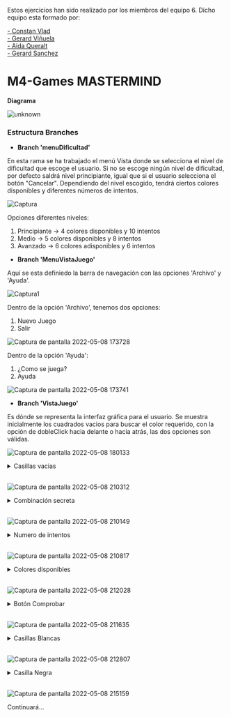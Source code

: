 Estos ejercicios han sido realizado por los miembros del equipo 6. Dicho equipo esta formado por:

[- Constan Vlad](https://github.com/ConstanHin)<br>
[- Gerard Viñuela](https://github.com/gerardviru)<br>
[- Aida Queralt](https://github.com/aidaq27)<br>
[- Gerard Sanchez](https://github.com/gerardsanchezv)<br>




# M4-Games MASTERMIND

**Diagrama**

![unknown](https://user-images.githubusercontent.com/97692045/167304417-16fb02c4-262b-46f2-88a2-1fbc4dcf9450.png)

### Estructura Branches

- **Branch 'menuDificultad'**

En esta rama se ha trabajado el menú Vista donde se selecciona  el nivel de dificultad que escoge el usuario. Si no se escoge ningún nivel de dificultad, por defecto saldrá nivel principiante, igual que si el usuario selecciona el botón "Cancelar".
Dependiendo del nivel escogido, tendrá ciertos colores disponibles y diferentes números de intentos.


![Captura](https://user-images.githubusercontent.com/97692045/167302908-70bbdcc2-6711-41f6-9936-7e9eeed22713.PNG)

Opciones diferentes niveles:

1. Principiante -> 4 colores disponibles y 10 intentos
2. Medio -> 5 colores disponibles y 8 intentos
3. Avanzado -> 6 colores adisponibles y 6 intentos

- **Branch 'MenuVistaJuego'**

Aquí se esta definiedo la barra de navegación con las opciones 'Archivo' y 'Ayuda'.

![Captura1](https://user-images.githubusercontent.com/97692045/167303740-273eb202-9b27-4797-b4df-a2ba9e489721.PNG)

Dentro de la opción 'Archivo', tenemos dos opciones:
1. Nuevo Juego
2. Salir

![Captura de pantalla 2022-05-08 173728](https://user-images.githubusercontent.com/97692045/167303781-1e96cb34-1a28-4fb4-a529-401330846869.jpg)

Dentro de la opción 'Ayuda':
1. ¿Como se juega?
2. Ayuda

![Captura de pantalla 2022-05-08 173741](https://user-images.githubusercontent.com/97692045/167303815-25f9b59f-2c6d-4540-8226-3fc19d8037ec.jpg)

- **Branch 'VistaJuego'**

Es dónde se representa la interfaz gráfica para el usuario. Se muestra inicialmente los cuadrados vacios para buscar el color requerido, con la opción de dobleClick hacia delante o hacia atrás, las dos opciones son válidas. 

![Captura de pantalla 2022-05-08 180133](https://user-images.githubusercontent.com/97692045/167304742-91e5d460-e1b2-49bb-9815-e0e068f99e9e.jpg)

<details>
  <summary>Casillas vacias</summary>
<br>
  <p>Cambiamos de color las casillas vacias, con un dobleClick tanto con el botón derecho (hacia delante), como el izquierdo (hacia atrás)</p>
  
 ```java
  
	public void cambiarColor(int mouseButton, Component casilla) {

		// Dinamico segun la dificultad

		if (mouseButton == 1) {
			if (valor >= maxColor)
				valor = 0;
			else
				valor++;
		} else if (mouseButton == maxColor) {
			if (valor <= 0)
				valor = maxColor;
			else
				valor--;
		}
		casilla.setBackground(colores[valor]);

	}
```
</details>
</br>

![Captura de pantalla 2022-05-08 210312](https://user-images.githubusercontent.com/97692045/167311593-60af2877-bab3-4abc-9ce0-6e8640d4f8ae.jpg)


<details>
  <summary>Combinación secreta</summary>
<br>
  <p>Se crea aleatoriamente una combinación de colores, que el usuario tiene que intentar resolver</p>
  
 ```java
  public void generarCasillasSecretas() {
		for (int i = 0; i < 4; i++) {
			int numRandom = (int) (Math.random() * (maxColor+1));
			Casilla casillaSecreta = new Casilla(i, colores[numRandom], false);
			casillasSecretas.add(casillaSecreta);
		}
		System.out.println(casillasSecretas);
```
</details>
</br>

![Captura de pantalla 2022-05-08 210149](https://user-images.githubusercontent.com/97692045/167311540-c15934fb-ea7f-4982-b6f7-3ebe3b80614f.jpg)

<details>
  <summary>Numero de intentos</summary>
<br>
  <p>Se resta 1 intento cada vez, que comprobamos las casillas.</p>
</details>
</br>

![Captura de pantalla 2022-05-08 210817](https://user-images.githubusercontent.com/97692045/167311846-f8d90f78-de7c-49f4-8b22-5027a02f014f.jpg)

<details>
  <summary>Colores disponibles</summary>
<br>
  <p>Se muestran todos los colores disponibles</p>
  
</details>
</br>

![Captura de pantalla 2022-05-08 212028](https://user-images.githubusercontent.com/97692045/167312304-b9a532d6-de36-4933-9829-901b9390bab5.jpg)

<details>
  <summary>Botón Comprobar</summary>
<br>
  <p>Realiza la comprobación tanto del color, como la posicion </p>
  
 ```java
		/*
		 * Acción del botón "Comprobar"
		 */
		comprobarBtn.addActionListener(new ActionListener() {
			public void actionPerformed(ActionEvent e) {
				
				nrIntento++;
				
				// Pasar casillas input
				
				controlador.setCasillasInput(casillasInput);

				// Comprobar cuantos colores son correctos
				// Comprobar si el color y la posición es correcta
				controlador.validarCasillas(casillasInput);
				
				// Mostrar el estado de los colores insertados
				controlador.mostrarAciertos(contentPane, nrIntento);

				// Dejar una copia de los colores escogidos en el mismo lugar
				controlador.dejarCopiaPanel(insertarPanel, contentPane, nrIntento);

				// Mover el boton comprobar y el panel insertar colores
				controlador.moverAbajo(comprobarBtn);
				controlador.moverAbajo(insertarPanel);
				contentPane.repaint();
				contentPane.revalidate();
				
				// Actualizar el número de intentos
				labelIntentos.setText((controlador.getMaximoIntentos()- nrIntento) + " Intentos");
				
				if (nrIntento >= controlador.getMaximoIntentos()) {
					controlador.finalizarPartida();
				}

			}
		});

	}
```
</details>
</br>

![Captura de pantalla 2022-05-08 211635](https://user-images.githubusercontent.com/97692045/167312552-2c2728d2-48fe-4461-a535-bfe9156c83f0.jpg)


<details>
  <summary>Casillas Blancas</summary>
<br>
  <p>Se muestra una casilla blanca, cuando ha coincidido que un color comprobado coincide con un color de la combinación secreta</p>
  
 ```java
 	public void mostrarAciertos(JPanel panelPadre, int nrIntento) {
		JPanel panelValidados = new JPanel();
		panelValidados.setLayout(null);
		panelValidados.setBorder(BorderFactory.createEtchedBorder(EtchedBorder.RAISED));
		panelValidados.setBounds(385, 40 * nrIntento, 220, 40);
		// Mostrar con negro los colores acertados y en la posicion correcta
		for (int i = 0; i < totalPerfectos; i++) {
			JEditorPane comp = new JEditorPane();
			comp.setBounds(40 * i + 40, 11, 20, 20);
			comp.setBackground(Color.BLACK);
			comp.setEnabled(false);
			panelValidados.add(comp);
		}
		// Mostrar con blanco solo los colores acertados pero no en la posicion correcta
		for (int i = 0; i < totalEncontrados; i++) {
			JEditorPane comp = new JEditorPane();
			comp.setBounds(40 * (i + totalPerfectos) + 40, 11, 20, 20);
			comp.setBackground(Color.WHITE);
			comp.setEnabled(false);
			panelValidados.add(comp);
		}

		panelPadre.add(panelValidados);

	}

```
</details>
</br>

![Captura de pantalla 2022-05-08 212807](https://user-images.githubusercontent.com/97692045/167312517-c6fa71bb-b923-4365-b26d-17f653739c67.jpg)


<details>
  <summary>Casilla Negra</summary>
<br>
  <p>Se muestra cuando uno de los colores, esta en la posición correcta</p>
  
 ```java
	public void validarCasillas(ArrayList<Casilla> casillasInput) {

		totalPerfectos = 0;
		totalEncontrados = 0;
		// Reset casilla input comprobada con cada nuevo intento
		for (int i = 0; i < casillasInput.size(); i++) {
			Casilla casilla = casillasInput.get(i);
			casilla.setComprobada(false);
		}
		// Reset casilla Secreta comprobada con cada nuevo intento
		for (int i = 0; i < casillasSecretas.size(); i++) {
			Casilla casilla = casillasSecretas.get(i);
			casilla.setComprobada(false);
		}
		/*
		 * 
		 * 
		 */
		// Comprueba color y posición correcta de las parejas casillas de input y
		// secreto de la misma posición.
		for (int i = 0; i < casillasInput.size(); i++) {
			Casilla casillaInput = casillasInput.get(i);
			Color colorCasillaInput = casillasInput.get(i).getBackground();
			Color colorCasillaSecreta = casillasSecretas.get(i).getBackground();
			// Posicion y color correctos
			if (colorCasillaInput.equals(colorCasillaSecreta)) {
				casillasSecretas.get(i).setComprobada(true);
				casillaInput.setComprobada(true);
				totalPerfectos++;
			}
		}

		// Comprueba si el color es correcto en otra posición del grupo de casillas
		// secretas
		for (int i = 0; i < casillasInput.size(); i++) {
			Casilla casillaInput = casillasInput.get(i);
			Color colorCasillaInput = casillasInput.get(i).getBackground();
			// For grupo casillas secretas
			for (int j = 0; j < casillasSecretas.size(); j++) {
				Casilla casillaSecreta = casillasSecretas.get(j);
				Color colorCasillaSecreta = casillaSecreta.getBackground();
				if (!casillaSecreta.getComprobada() 
						&& !casillaInput.getComprobada()
						&& colorCasillaInput.equals(colorCasillaSecreta)) {
					casillaSecreta.setComprobada(true);
					totalEncontrados++;
					// Una vez encontrado salir del loop;
					break;
				}
			}
		}
```
</details>
</br>
	
![Captura de pantalla 2022-05-08 215159](https://user-images.githubusercontent.com/97692045/167313385-a2ad8dfe-b4b6-4fd8-9685-960c337ec5f9.jpg)



Continuará...


